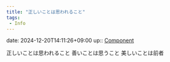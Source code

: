 ```yaml
---
title: "正しいことは思われること"
tags:
 - Info
---
```


date: 2024-12-20T14:11:26+09:00
up:: [Component](../Bar/Novel/Chaos/Component.md)

正しいことは思われること
善いことは思うこと
美しいことは前者